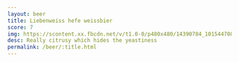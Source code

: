 ```yaml
---
layout: beer
title: Liebenweiss hefe weissbier
score: 7
img: https://scontent.xx.fbcdn.net/v/t1.0-0/p480x480/14390784_10154470829463745_472986184778146969_n.jpg?oh=2e0da21b503a801db58484374fe70e08&oe=5911BE07
desc: Really citrusy which hides the yeastiness
permalink: /beer/:title.html
---
```

